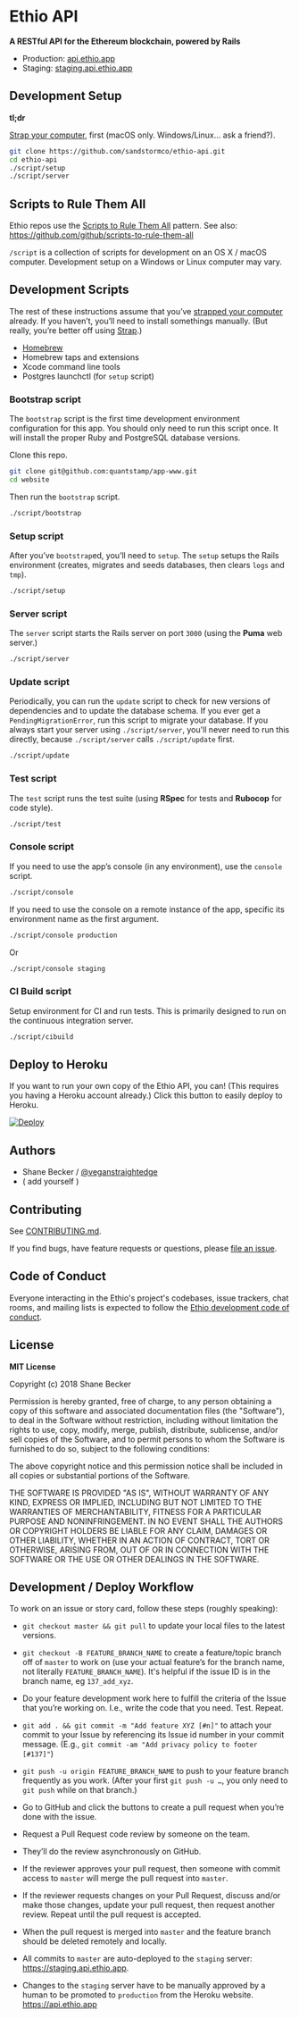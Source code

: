 # Ethio API

**A RESTful API for the Ethereum blockchain, powered by Rails**

- Production: [api.ethio.app](https://api.ethio.app)
- Staging: [staging.api.ethio.app](https://staging.api.ethio.app)

<!-- [![Build Status](https://travis-ci.org/sandstormco/ethio-api.svg?branch=master)](https://travis-ci.org/sandstormco/ethio-api) -->
<!-- [![Maintainability](https://api.codeclimate.com/v1/badges/22ef4ea6475be7057b87/maintainability)](https://codeclimate.com/github/sandstormco/ethio-api/maintainability) -->


## Development Setup

**tl;dr**

[Strap your computer](https://macos-strap.herokuapp.com), first (macOS only. Windows/Linux… ask a friend?).

```bash
git clone https://github.com/sandstormco/ethio-api.git
cd ethio-api
./script/setup
./script/server
```


## Scripts to Rule Them All

Ethio repos use the [Scripts to Rule Them All](http://githubengineering.com/scripts-to-rule-them-all) pattern.
See also: https://github.com/github/scripts-to-rule-them-all

`/script` is a collection of scripts for development on an OS X / macOS computer.
Development setup on a Windows or Linux computer may vary.

## Development Scripts

The rest of these instructions assume that you’ve [strapped your computer](https://macos-strap.herokuapp.com) already. If you haven’t, you’ll need to install somethings manually. (But really, you’re better off using [Strap](https://macos-strap.herokuapp.com).)

- [Homebrew](http://brew.sh)
- Homebrew taps and extensions
- Xcode command line tools
- Postgres launchctl (for `setup` script)

### Bootstrap script

The `bootstrap` script is the first time development environment configuration for this app.
You should only need to run this script once.
It will install the proper Ruby and PostgreSQL database versions.

Clone this repo.

```bash
git clone git@github.com:quantstamp/app-www.git
cd website
```

Then run the `bootstrap` script.

```bash
./script/bootstrap
```

### Setup script

After you’ve `bootstrap`ed, you’ll need to `setup`.
The `setup` setups the Rails environment (creates, migrates and seeds databases, then clears `logs` and `tmp`).

```bash
./script/setup
```

### Server script

The `server` script starts the Rails server on port `3000` (using the **Puma** web server.)

```bash
./script/server
```

### Update script

Periodically, you can run the `update` script to check for new versions of dependencies and to update the database schema. If you ever get a `PendingMigrationError`, run this script to migrate your database. If you always start your server using `./script/server`, you'll never need to run this directly, because `./script/server` calls `./script/update` first.

```bash
./script/update
```

### Test script

The `test` script runs the test suite (using **RSpec** for tests and **Rubocop** for code style).

```bash
./script/test
```

### Console script

If you need to use the app’s console (in any environment), use the `console` script.

```bash
./script/console
```

If you need to use the console on a remote instance of the app, specific its environment name as the first argument.

```bash
./script/console production
```

Or

```bash
./script/console staging
```

### CI Build script

Setup environment for CI and run tests. This is primarily designed to run on the continuous integration server.

```bash
./script/cibuild
```


## Deploy to Heroku

If you want to run your own copy of the Ethio API, you can!
(This requires you having a Heroku account already.)
Click this button to easily deploy to Heroku.

[![Deploy](https://www.herokucdn.com/deploy/button.png)](https://heroku.com/deploy)


## Authors

* Shane Becker / [@veganstraightedge](https://github.com/veganstraightedge)
* ( add yourself )


## Contributing

See [CONTRIBUTING.md](https://github.com/sandstormco/ethio-api/blob/master/CONTRIBUTING.md).

If you find bugs, have feature requests or questions, please [file an issue](https://github.com/sandstormco/ethio-api/issues).


## Code of Conduct

Everyone interacting in the Ethio's project's codebases, issue trackers, chat rooms, and mailing lists is expected to follow the
[Ethio development code of conduct](https://github.com/sandstormco/ethio-api/blob/master/CODE_OF_CONDUCT.md).


## License

**MIT License**

Copyright (c) 2018 Shane Becker

Permission is hereby granted, free of charge, to any person obtaining a copy
of this software and associated documentation files (the "Software"), to deal
in the Software without restriction, including without limitation the rights
to use, copy, modify, merge, publish, distribute, sublicense, and/or sell
copies of the Software, and to permit persons to whom the Software is
furnished to do so, subject to the following conditions:

The above copyright notice and this permission notice shall be included in all
copies or substantial portions of the Software.

THE SOFTWARE IS PROVIDED "AS IS", WITHOUT WARRANTY OF ANY KIND, EXPRESS OR
IMPLIED, INCLUDING BUT NOT LIMITED TO THE WARRANTIES OF MERCHANTABILITY,
FITNESS FOR A PARTICULAR PURPOSE AND NONINFRINGEMENT. IN NO EVENT SHALL THE
AUTHORS OR COPYRIGHT HOLDERS BE LIABLE FOR ANY CLAIM, DAMAGES OR OTHER
LIABILITY, WHETHER IN AN ACTION OF CONTRACT, TORT OR OTHERWISE, ARISING FROM,
OUT OF OR IN CONNECTION WITH THE SOFTWARE OR THE USE OR OTHER DEALINGS IN THE
SOFTWARE.


## Development / Deploy Workflow

To work on an issue or story card, follow these steps (roughly speaking):

- `git checkout master && git pull` to update your local files to the latest versions.

- `git checkout -B FEATURE_BRANCH_NAME` to create a feature/topic branch off of `master` to work on (use your actual feature’s for the branch name, not literally `FEATURE_BRANCH_NAME`). It's helpful if the issue ID is in the branch name, eg `137_add_xyz`.

- Do your feature development work here to fulfill the criteria of the Issue that you’re working on. I.e., write the code that you need. Test. Repeat.

- `git add . && git commit -m "Add feature XYZ [#n]"` to attach your commit to your Issue by referencing its Issue id number in your commit message. (E.g., `git commit -am "Add privacy policy to footer [#137]"`)

- `git push -u origin FEATURE_BRANCH_NAME` to push to your feature branch frequently as you work. (After your first `git push -u …`, you only need to `git push` while on that branch.)

- Go to GitHub and click the buttons to create a pull request when you’re done with the issue.

- Request a Pull Request code review by someone on the team.

- They’ll do the review asynchronously on GitHub.

- If the reviewer approves your pull request, then someone with commit access to `master` will merge the pull request into `master`.

- If the reviewer requests changes on your Pull Request, discuss and/or make those changes, update your pull request, then request another review. Repeat until the pull request is accepted.

- When the pull request is merged into `master` and the feature branch should be deleted remotely and locally.

- All commits to `master` are auto-deployed to the `staging` server: https://staging.api.ethio.app.

- Changes to the `staging` server have to be manually approved by a human to be promoted to `production` from the Heroku website. https://api.ethio.app
